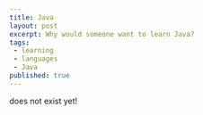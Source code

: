 ```yaml
---
title: Java
layout: post
excerpt: Why would someone want to learn Java?
tags:
 - learning
 - languages
 - Java
published: true
---
```


does not exist yet!
